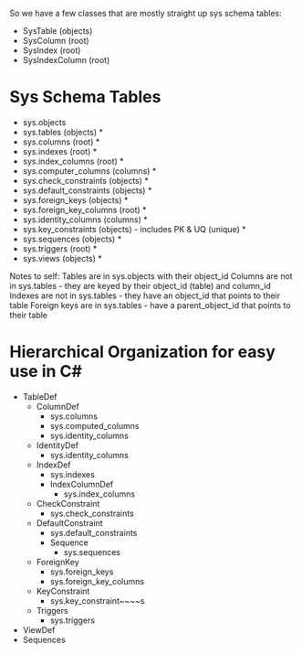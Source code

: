 ﻿So we have a few classes that are mostly straight up sys schema tables:
 - SysTable (objects)
 - SysColumn (root)
 - SysIndex (root)
 - SysIndexColumn (root)
 
# Sys Schema Tables
- sys.objects
- sys.tables (objects) *
- sys.columns (root) *
- sys.indexes (root) * 
- sys.index_columns (root) *
- sys.computer_columns (columns) *
- sys.check_constraints (objects) *
- sys.default_constraints (objects) * 
- sys.foreign_keys (objects) * 
- sys.foreign_key_columns (root) *
- sys.identity_columns (columns) *
- sys.key_constraints (objects) - includes PK & UQ (unique) *
- sys.sequences (objects) *
- sys.triggers (root) *
- sys.views (objects) *

Notes to self:
Tables are in sys.objects with their object_id
Columns are not in sys.tables - they are keyed by their object_id (table) and column_id
Indexes are not in sys.tables - they have an object_id that points to their table
Foreign keys are in sys.tables - have a parent_object_id that points to their table

# Hierarchical Organization for easy use in C#
- TableDef
  - ColumnDef
    - sys.columns
    - sys.computed_columns
    - sys.identity_columns
  - IdentityDef
    - sys.identity_columns
  - IndexDef
    - sys.indexes
    - IndexColumnDef
      - sys.index_columns
  - CheckConstraint
    - sys.check_constraints
  - DefaultConstraint
    - sys.default_constraints
    - Sequence
      - sys.sequences
  - ForeignKey
    - sys.foreign_keys
    - sys.foreign_key_columns
  - KeyConstraint
    - sys.key_constraint~~~~s
  - Triggers
    - sys.triggers
- ViewDef
- Sequences